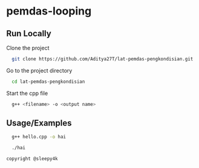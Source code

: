 # pemdas-looping

## Run Locally  

Clone the project  

~~~bash  
  git clone https://github.com/Aditya27T/lat-pemdas-pengkondisian.git
~~~

Go to the project directory  

~~~bash  
  cd lat-pemdas-pengkondisian
~~~

Start the cpp file  

~~~bash  
  g++ <filename> -o <output name>
~~~

## Usage/Examples

~~~bash
  g++ hello.cpp -o hai
~~~  

~~~bash
  ./hai

copyright @sleepy4k
~~~
